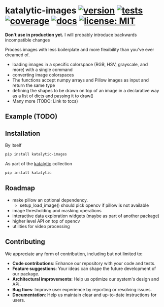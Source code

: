 # katalytic-images [![version](https://img.shields.io/pypi/v/katalytic-images)](https://pypi.org/project/katalytic-images/) [![tests](https://gitlab.com/katalytic/katalytic-images/badges/main/pipeline.svg?key_text=tests&key_width=38)](https://gitlab.com/katalytic/katalytic-images/-/commits/main) [![coverage](https://gitlab.com/katalytic/katalytic-images/badges/main/coverage.svg)](https://gitlab.com/katalytic/katalytic-images/-/commits/main) [![docs](https://img.shields.io/readthedocs/katalytic-images.svg)](https://katalytic-images.readthedocs.io/en/latest/) [![license: MIT](https://img.shields.io/badge/license-MIT-green.svg)](https://opensource.org/licenses/MIT)

**Don't use in production yet.**
I will probably introduce backwards incompatible changes

Process images with less boilerplate and more flexibility than you've ever dreamed of.

- loading images in a specific colorspace (RGB, HSV, grayscale, and more) with a single command
- converting image colorspaces
- The functions accept numpy arrays and Pillow images as input and return the same type
- defining the shapes to be drawn on top of an image in a declarative way as a list of dicts and passing it to draw()
- Many more (TODO: Link to tocs)

## Example (TODO)

## Installation
By itself
```bash
pip install katalytic-images
```

As part of the [katalytic](https://gitlab.com/katalytic/katalytic) collection
```bash
pip install katalytic
```

## Roadmap
- make pillow an optional dependency.
   - setup_load_image() should pick opencv if pillow is not available
- image thresholding and masking operations
- interactive data exploration widgets (maybe as part of another package)
- higher level API on top of opencv
- utilities for video processing

## Contributing
We appreciate any form of contribution, including but not limited to:
- **Code contributions**: Enhance our repository with your code and tests.
- **Feature suggestions**: Your ideas can shape the future development of our package.
- **Architectural improvements**: Help us optimize our system's design and API.
- **Bug fixes**: Improve user experience by reporting or resolving issues.
- **Documentation**: Help us maintain clear and up-to-date instructions for users.

